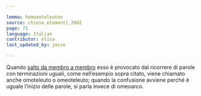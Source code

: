 ```yaml
---

lemma: homoeoteleuton
source: chiesa_elementi_2002
page: 71
language: Italian
contributor: elisa
last_updated_by: jesse

---
```

Quando [salto da membro a membro](SautDuMêmeAuMême.html) esso è provocato dal ricorrere di parole con terminazioni uguali, come nell’esempio sopra citato, viene chiamato anche omoteleuto o omeoteleuto; quando la confusione avviene perché è uguale l’inizio delle parole, si parla invece di omeoarco.
